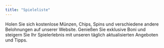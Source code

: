 ```yaml
---
title: "Spieleliste"
---
```

Holen Sie sich kostenlose Münzen, Chips, Spins und verschiedene andere Belohnungen auf unserer Website. Genießen Sie exklusive Boni und steigern Sie Ihr Spielerlebnis mit unseren täglich aktualisierten Angeboten und Tipps.